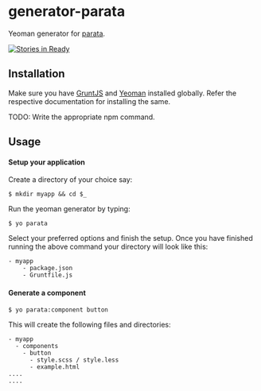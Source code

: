 # generator-parata
Yeoman generator for [parata](https://github.com/cybrilla/parata).

[![Stories in Ready](https://badge.waffle.io/cybrilla/generator-parata.png?label=ready&title=Ready)](https://waffle.io/cybrilla/generator-parata)

## Installation
Make sure you have [GruntJS](http://gruntjs.com) and [Yeoman](http://yeoman.io/) installed globally. Refer the respective documentation for installing the same.

TODO:
Write the appropriate npm command.

## Usage

#### Setup your application
Create a directory of your choice say:

`$ mkdir myapp && cd $_`

Run the yeoman generator by typing:

`$ yo parata`

Select your preferred options and finish the setup. Once you have finished running the above command your directory will look like this:
```
- myapp
    - package.json
    - Gruntfile.js
```

#### Generate a component

`$ yo parata:component button`

This will create the following files and directories:
```
- myapp
  - components
    - button
      - style.scss / style.less
      - example.html
....
....
```
